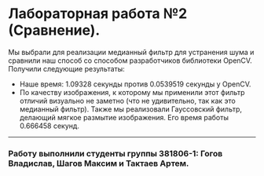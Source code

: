 # Лабораторная работа №2 (Сравнение).

Мы выбрали для реализации медианный фильтр для устранения шума и сравнили наш способ со способом разработчиков  библиотеки OpenCV. Получили следующие результаты:
* Наше время: 1.09328 секунды против 0.0539519 секунды у OpenCV. 
* По качеству изображения, к которому мы применили этот фильтр отличий визуально не заметно (что не удивительно, так как это медианный фильтр).
Также мы реализовали Гауссовский фильтр, делающий мягкое размытие изображения. Его время работы 0.666458 секунд.
***
  
### Работу выполнили студенты группы 381806-1: Гогов Владислав, Шагов Максим и Тактаев Артем.
